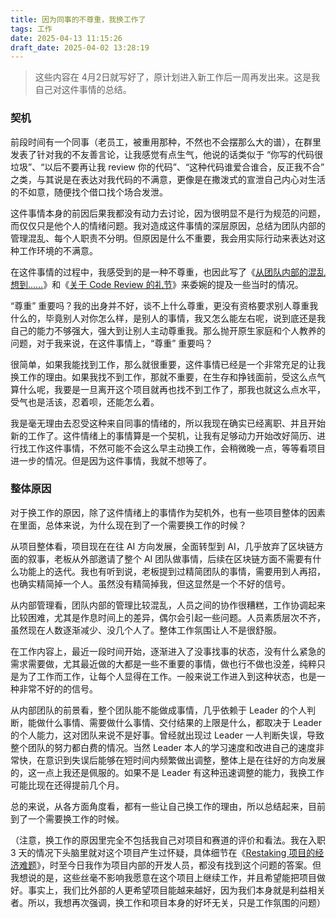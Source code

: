 ```yaml
---
title: 因为同事的不尊重，我换工作了
tags: 工作
date: 2025-04-13 11:15:26
draft_date: 2025-04-02 13:28:19
---
```


> 这些内容在 4月2日就写好了，原计划进入新工作后一周再发出来。这是我自己对这件事情的总结。

### 契机

前段时间有一个同事（老员工，被重用那种，不然也不会摆那么大的谱），在群里发表了针对我的不友善言论，让我感觉有点生气，他说的话类似于 “你写的代码很垃圾”、“以后不要再让我 review 你的代码”、“这种代码谁爱合谁合，反正我不合” 之类，与其说是在表达对我代码的不满意，更像是在撒泼式的宣泄自己内心对生活的不如意，随便找个借口找个场合发泄。

这件事情本身的前因后果我都没有动力去讨论，因为很明显不是行为规范的问题，而仅仅只是他个人的情绪问题。我对造成这件事情的深层原因，总结为团队内部的管理混乱、每个人职责不分明。但原因是什么不重要，我会用实际行动来表达对这种工作环境的不满意。

在这件事情的过程中，我感受到的是一种不尊重，也因此写了《[从团队内部的混乱想到……](/2025/03/22/从团队内部的混乱想到……/)》和《[关于 Code Review 的礼节](/2025/03/25/关于-Code-Review-的礼节/)》来委婉的提及一些当时的情况。

“尊重” 重要吗？我的出身并不好，谈不上什么尊重，更没有资格要求别人尊重我什么的，毕竟别人对你怎么样，是别人的事情，我又怎么能左右呢，说到底还是我自己的能力不够强大，强大到让别人主动尊重我。那么抛开原生家庭和个人教养的问题，对于我来说，在这件事情上，“尊重” 重要吗？

很简单，如果我能找到工作，那么就很重要，这件事情已经是一个非常充足的让我换工作的理由。如果我找不到工作，那就不重要，在生存和挣钱面前，受这么点气算什么呢，我要是一旦离开这个项目就再也找不到工作了，那我也就这么点水平，受气也是活该，忍着呗，还能怎么着。

我是毫无理由去忍受这种来自同事的情绪的，所以我现在确实已经离职、并且开始新的工作了。这件情绪上的事情算是一个契机，让我有足够动力开始改好简历、进行找工作这件事情，不然可能不会这么早主动换工作，会稍微晚一点，等等看项目进一步的情况。但是因为这件事情，我就不想等了。

### 整体原因

对于换工作的原因，除了这件情绪上的事情作为契机外，也有一些项目整体的因素在里面，总体来说，为什么现在到了一个需要换工作的时候？

从项目整体看，项目现在在往 AI 方向发展，全面转型到 AI，几乎放弃了区块链方面的叙事，老板从外部邀请了整个 AI 团队做事情，后续在区块链方面不需要有什么功能上的迭代。我也有听到说，老板提到过精简团队的事情，需要用到人再招，也确实精简掉一个人。虽然没有精简掉我，但这显然是一个不好的信号。

从内部管理看，团队内部的管理比较混乱，人员之间的协作很糟糕，工作协调起来比较困难，尤其是作息时间上的差异，偶尔会引起一些问题。人员素质层次不齐，虽然现在人数逐渐减少、没几个人了。整体工作氛围让人不是很舒服。

在工作内容上，最近一段时间开始，逐渐进入了没事找事的状态，没有什么紧急的需求需要做，尤其最近做的大都是一些不重要的事情，做也行不做也没差，纯粹只是为了工作而工作，让每个人显得在工作。一般来说工作进入到这种状态，也是一种非常不好的的信号。

从内部团队的前景看，整个团队能不能做成事情，几乎依赖于 Leader 的个人判断，能做什么事情、需要做什么事情、交付结果的上限是什么，都取决于 Leader 的个人能力，这对团队来说不是好事。曾经就出现过 Leader 一人判断失误，导致整个团队的努力都白费的情况。当然 Leader 本人的学习速度和改进自己的速度非常快，在意识到失误后能够在短时间内频繁做出调整，整体上是在往好的方向发展的，这一点上我还是佩服的。如果不是 Leader 有这种迅速调整的能力，我换工作可能比现在还得提前几个月。

总的来说，从各方面角度看，都有一些让自己换工作的理由，所以总结起来，目前到了一个需要换工作的时候。

（注意，换工作的原因里完全不包括我自己对项目和赛道的评价和看法。我在入职 3 天的情况下头脑里就对这个项目产生过怀疑，具体细节在《[Restaking 项目的经济难题](/2024/11/18/Restaking项目的经济难题/)》，时至今日我作为项目内部的开发人员，都没有找到这个问题的答案。但我想说的是，这些丝毫不影响我愿意在这个项目上继续工作，并且希望能把项目做好。事实上，我们比外部的人更希望项目能越来越好，因为我们本身就是利益相关者。所以，我想再次强调，换工作和项目本身的好坏无关，只是工作氛围的问题） 
